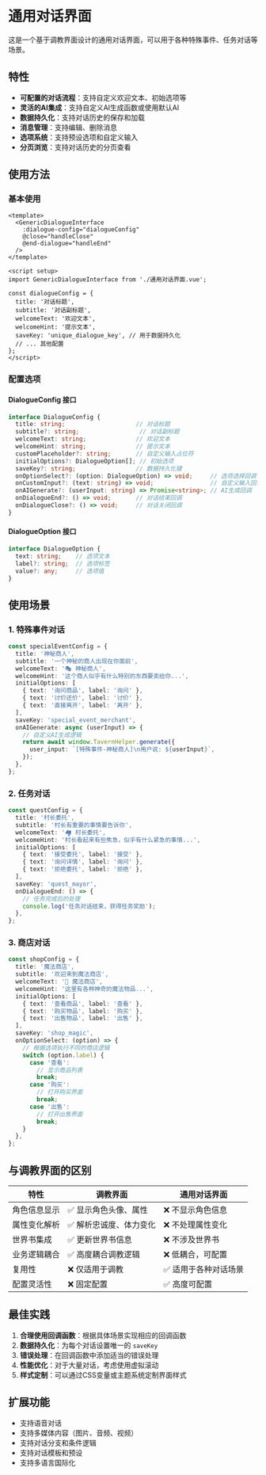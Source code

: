 # 通用对话界面

这是一个基于调教界面设计的通用对话界面，可以用于各种特殊事件、任务对话等场景。

## 特性

- **可配置的对话流程**：支持自定义欢迎文本、初始选项等
- **灵活的AI集成**：支持自定义AI生成函数或使用默认AI
- **数据持久化**：支持对话历史的保存和加载
- **消息管理**：支持编辑、删除消息
- **选项系统**：支持预设选项和自定义输入
- **分页浏览**：支持对话历史的分页查看

## 使用方法

### 基本使用

```vue
<template>
  <GenericDialogueInterface
    :dialogue-config="dialogueConfig"
    @close="handleClose"
    @end-dialogue="handleEnd"
  />
</template>

<script setup>
import GenericDialogueInterface from './通用对话界面.vue';

const dialogueConfig = {
  title: '对话标题',
  subtitle: '对话副标题',
  welcomeText: '欢迎文本',
  welcomeHint: '提示文本',
  saveKey: 'unique_dialogue_key', // 用于数据持久化
  // ... 其他配置
};
</script>
```

### 配置选项

#### DialogueConfig 接口

```typescript
interface DialogueConfig {
  title: string;                    // 对话标题
  subtitle?: string;                 // 对话副标题
  welcomeText: string;              // 欢迎文本
  welcomeHint: string;              // 提示文本
  customPlaceholder?: string;       // 自定义输入占位符
  initialOptions?: DialogueOption[]; // 初始选项
  saveKey?: string;                 // 数据持久化键
  onOptionSelect?: (option: DialogueOption) => void;     // 选项选择回调
  onCustomInput?: (text: string) => void;                // 自定义输入回调
  onAIGenerate?: (userInput: string) => Promise<string>; // AI生成回调
  onDialogueEnd?: () => void;       // 对话结束回调
  onDialogueClose?: () => void;     // 对话关闭回调
}
```

#### DialogueOption 接口

```typescript
interface DialogueOption {
  text: string;    // 选项文本
  label?: string;  // 选项标签
  value?: any;     // 选项值
}
```

## 使用场景

### 1. 特殊事件对话

```typescript
const specialEventConfig = {
  title: '神秘商人',
  subtitle: '一个神秘的商人出现在你面前',
  welcomeText: '🎭 神秘商人',
  welcomeHint: '这个商人似乎有什么特别的东西要卖给你...',
  initialOptions: [
    { text: '询问商品', label: '询问' },
    { text: '讨价还价', label: '讨价' },
    { text: '直接离开', label: '离开' },
  ],
  saveKey: 'special_event_merchant',
  onAIGenerate: async (userInput) => {
    // 自定义AI生成逻辑
    return await window.TavernHelper.generate({
      user_input: `[特殊事件-神秘商人]\n用户说: ${userInput}`,
    });
  },
};
```

### 2. 任务对话

```typescript
const questConfig = {
  title: '村长委托',
  subtitle: '村长有重要的事情要告诉你',
  welcomeText: '🏘️ 村长委托',
  welcomeHint: '村长看起来有些焦急，似乎有什么紧急的事情...',
  initialOptions: [
    { text: '接受委托', label: '接受' },
    { text: '询问详情', label: '询问' },
    { text: '拒绝委托', label: '拒绝' },
  ],
  saveKey: 'quest_mayor',
  onDialogueEnd: () => {
    // 任务完成后的处理
    console.log('任务对话结束，获得任务奖励');
  },
};
```

### 3. 商店对话

```typescript
const shopConfig = {
  title: '魔法商店',
  subtitle: '欢迎来到魔法商店',
  welcomeText: '🛒 魔法商店',
  welcomeHint: '这里有各种神奇的魔法物品...',
  initialOptions: [
    { text: '查看商品', label: '查看' },
    { text: '购买物品', label: '购买' },
    { text: '出售物品', label: '出售' },
  ],
  saveKey: 'shop_magic',
  onOptionSelect: (option) => {
    // 根据选项执行不同的商店逻辑
    switch (option.label) {
      case '查看':
        // 显示商品列表
        break;
      case '购买':
        // 打开购买界面
        break;
      case '出售':
        // 打开出售界面
        break;
    }
  },
};
```

## 与调教界面的区别

| 特性         | 调教界面               | 通用对话界面         |
| ------------ | ---------------------- | -------------------- |
| 角色信息显示 | ✅ 显示角色头像、属性   | ❌ 不显示角色信息     |
| 属性变化解析 | ✅ 解析忠诚度、体力变化 | ❌ 不处理属性变化     |
| 世界书集成   | ✅ 更新世界书信息       | ❌ 不涉及世界书       |
| 业务逻辑耦合 | ✅ 高度耦合调教逻辑     | ❌ 低耦合，可配置     |
| 复用性       | ❌ 仅适用于调教         | ✅ 适用于各种对话场景 |
| 配置灵活性   | ❌ 固定配置             | ✅ 高度可配置         |

## 最佳实践

1. **合理使用回调函数**：根据具体场景实现相应的回调函数
2. **数据持久化**：为每个对话设置唯一的 `saveKey`
3. **错误处理**：在回调函数中添加适当的错误处理
4. **性能优化**：对于大量对话，考虑使用虚拟滚动
5. **样式定制**：可以通过CSS变量或主题系统定制界面样式

## 扩展功能

- 支持语音对话
- 支持多媒体内容（图片、音频、视频）
- 支持对话分支和条件逻辑
- 支持对话模板和预设
- 支持多语言国际化
